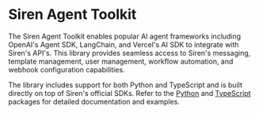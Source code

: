 # Siren Agent Toolkit

The Siren Agent Toolkit enables popular AI agent frameworks including OpenAI's Agent SDK, LangChain, and Vercel's AI SDK to integrate with Siren's API's. This library provides seamless access to Siren's messaging, template management, user management, workflow automation, and webhook configuration capabilities.

The library includes support for both Python and TypeScript and is built directly on top of Siren's official SDKs. Refer to the [Python](/python) and [TypeScript](/typescript) packages for detailed documentation and examples.
